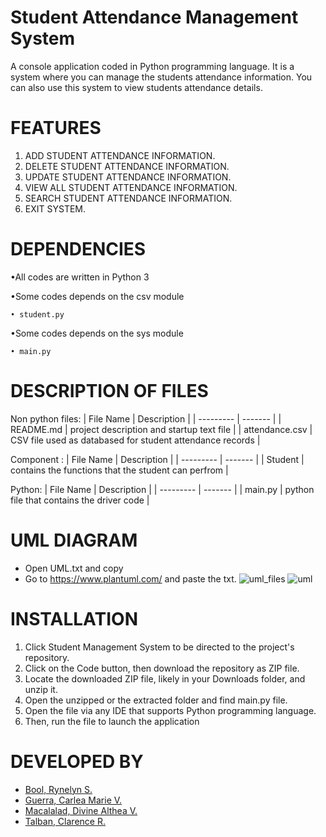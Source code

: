 # Student Attendance Management System

A console application coded in Python programming language. It is a system where you can manage the students attendance information. You can also use this system to view students attendance details.

# FEATURES
1. ADD STUDENT ATTENDANCE INFORMATION.
2. DELETE STUDENT ATTENDANCE INFORMATION.
3. UPDATE STUDENT ATTENDANCE INFORMATION.
4. VIEW ALL STUDENT ATTENDANCE INFORMATION.
5. SEARCH STUDENT ATTENDANCE INFORMATION.
6. EXIT SYSTEM.

# DEPENDENCIES

•All codes are written in Python 3

•Some codes depends on the csv module
    
    • student.py
    
•Some codes depends on the sys module
    
    • main.py
    
# DESCRIPTION OF FILES

Non python files:
| File Name | Description |
| --------- | ------- |
| README.md | project description and startup text file |
| attendance.csv | CSV file used as databased for student attendance records |

Component :
| File Name | Description |
| --------- | ------- |
| Student | contains the functions that the student can perfrom |

Python:
| File Name | Description |
| --------- | ------- |
| main.py | python file that contains the driver code |

# UML DIAGRAM
* Open UML.txt and copy
* Go to https://www.plantuml.com/ and paste the txt.
![uml_files](https://user-images.githubusercontent.com/114181229/206955762-67dd5912-db9b-4d43-97dc-1d9526a912ea.png)
![uml](https://user-images.githubusercontent.com/114181229/206955607-1d05e40b-64cd-489b-9104-9bda5527aa51.png)

# INSTALLATION
1. Click Student Management System to be directed to the project's repository.
2. Click on the Code button, then download the repository as ZIP file.
3. Locate the downloaded ZIP file, likely in your Downloads folder, and unzip it.
4. Open the unzipped or the extracted folder and find main.py file.
5. Open the file via any IDE that supports Python programming language.
6. Then, run the file to launch the application

# DEVELOPED BY

*  [Bool, Rynelyn S.](https://github.com/rynebool)
*  [Guerra, Carlea Marie V.](https://github.com/CarleaG)
*  [Macalalad, Divine Althea V.](https://github.com/divinemacalalad)
*  [Talban, Clarence R.](https://github.com/Clarence2101)


